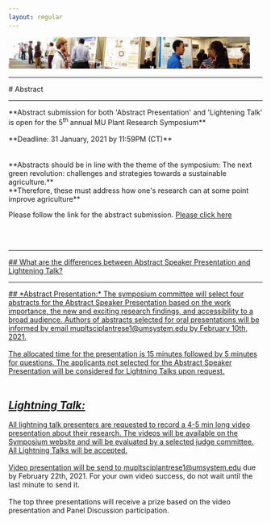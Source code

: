```yaml
---
layout: regular
---
```



<img src="/posterview.jpg" style="max-width:95%"/>
<hr style="clear: both;" />
# Abstract
<hr style="clear: both;" />
**Abstract submission for both 'Abstract Presentation' and 'Lightening Talk' is open for the 5<sup>th</sup> annual MU Plant Research Symposium** <br/>
<br/>
**Deadline: 31 January, 2021 by 11:59PM (CT)**
<br/><br/><br/>
**Abstracts should be in line with the theme of the symposium: The next green revolution: challenges and strategies towards a sustainable agriculture.** <br />
**Therefore, these must address how one's research can at some point improve agriculture**

Please follow the link for the abstract submission. <a href="https://docs.google.com/forms/d/e/1FAIpQLSdboRNFQZRiMRHCT4cOu78Mg9E0iv1sAy76VWY4l2xqpFj8FQ/viewform?usp=sf_link" target="_blank"> Please click here

<br/><br/>

<hr style="clear: both;" />
## What are the differences between Abstract Speaker Presentation and Lightening Talk?
<hr style="clear: both;" />
## *Abstract Presentation:*
The symposium committee will select four abstracts for the Abstract Speaker Presentation based on the work importance, the new and exciting research findings, and accessibility to a broad audience. Authors of abstracts selected for oral presentations will be informed by email mupltsciplantrese1@umsystem.edu by February 10th, 2021.
<br/><br/>
The allocated time for the presentation is 15 minutes followed by 5 minutes for questions. The applicants not selected for the Abstract Speaker Presentation will be considered for Lightning Talks upon request.
<br/><br/>

## *Lightning Talk:*
All lightning talk presenters are requested to record a 4-5 min long video presentation about their research. The videos will be available on the Symposium website and will be evaluated by a selected judge committee. All Lightning Talks will be accepted.
<br/><br/>
Video presentation will be send to mupltsciplantrese1@umsystem.edu due by February 22th, 2021. For your own video success, do not wait until the last minute to send it.
<br/><br/>
The top three presentations will receive a prize based on the video presentation and Panel Discussion participation.
